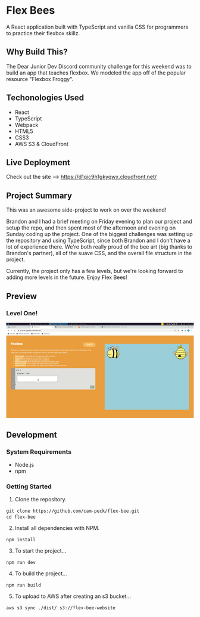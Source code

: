 # Flex Bees

A React application built with TypeScript and vanilla CSS for programmers to practice their flexbox skillz.

## Why Build This?

The Dear Junior Dev Discord community challenge for this weekend was to build an app that teaches flexbox. We modeled the app off of the popular resource "Flexbox Froggy".

## Techonologies Used

- React
- TypeScript
- Webpack
- HTML5
- CSS3
- AWS S3 & CloudFront


## Live Deployment

Check out the site --> https://d1qic9h1gkyqwx.cloudfront.net/

## Project Summary

This was an awesome side-project to work on over the weekend!

Brandon and I had a brief meeting on Friday evening to  plan our project and setup the repo, and
then spent most of the afternoon and evening on Sunday coding up the project. One of the biggest challenges
was setting up the repository and using TypeScript, since both Brandon and I don't have a lot of experience there.
We're both really proud of the bee art (big thanks to Brandon's partner), all of the suave CSS, and the overall file structure
in the project.

Currently, the project only has a few levels, but we're looking forward to adding more levels in the future. Enjoy Flex Bees!

## Preview

### Level One!
![DEMO](public/images/demo.gif)

## Development

### System Requirements
- Node.js
- npm

### Getting Started
1. Clone the repository.
```
git clone https://github.com/cam-peck/flex-bee.git
cd flex-bee
```

2. Install all dependencies with NPM.
```
npm install
```

3. To start the project...
```
npm run dev
```

4. To build the project...
```
npm run build
```

5. To upload to AWS after creating an s3 bucket...
```
aws s3 sync ./dist/ s3://flex-bee-website
```
